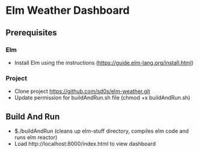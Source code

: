# Elm Weather Dashboard

## Prerequisites

### Elm
* Install Elm using the instructions (https://guide.elm-lang.org/install.html)

### Project
* Clone project https://github.com/sd0s/elm-weather.git
* Update permission for buildAndRun.sh file (chmod +x buildAndRun.sh)

## Build And Run
* $./buildAndRun (cleans up elm-stuff directory, compiles elm code and runs elm reactor)
* Load http://localhost:8000/index.html to view dashboard

